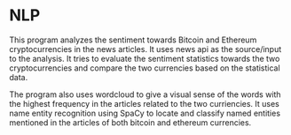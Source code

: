 # NLP

This program analyzes the sentiment towards Bitcoin and Ethereum cryptocurrencies in the news articles. It uses news api as the source/input to the analysis. It tries to evaluate the sentiment statistics towards the two cryptocurrencies and compare the two currencies based on the statistical data.

The program also uses wordcloud to give a visual sense of the words with the highest frequency in the articles related to the two curriencies. It uses name entity recognition using SpaCy  to locate and classify named entities mentioned in the articles of both bitcoin and ethereum currencies. 